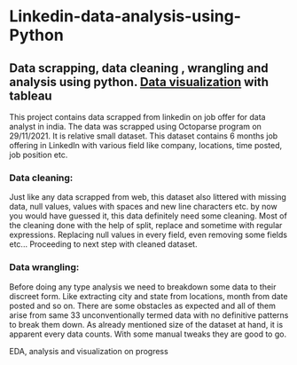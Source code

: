 # Linkedin-data-analysis-using-Python
## Data scrapping, data cleaning , wrangling and analysis using python. [Data visualization](https://public.tableau.com/views/Linkedindatavisualization/Jobofferingbystateandcity?:language=en-US&:display_count=n&:origin=viz_share_link) with tableau

This project contains data scrapped from linkedin on job offer for data analyst in india. The data was scrapped using Octoparse program on 29/11/2021. It is relative small dataset.
This dataset contains 6 months job offering in LinkedIn with various field like company, locations, time posted, job position etc. 

### Data cleaning:

Just like any data scrapped from web, this dataset also littered with missing data, null values, values with spaces and new line characters etc. by now you would have guessed it, this data definitely need some cleaning.
Most of the cleaning done with the help of split, replace and sometime with regular expressions. Replacing null values in every field, even removing some fields etc... Proceeding to next step with cleaned dataset.

### Data wrangling:

Before doing any type analysis we need to breakdown some data to their discreet form. Like extracting city and state from locations, month from date posted and so on. There are some obstacles as expected and all of them arise from same 33 unconventionally termed data with no definitive patterns to break them down. As already mentioned size of the dataset at hand, it is apparent every data counts. With some manual tweaks they are good to go.

EDA, analysis and visualization on progress
